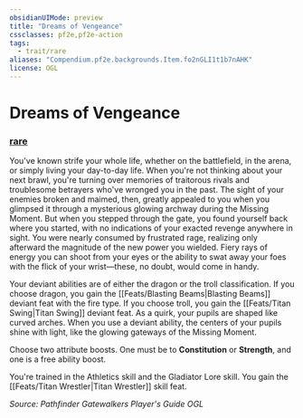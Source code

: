 ```yaml
---
obsidianUIMode: preview
title: "Dreams of Vengeance"
cssclasses: pf2e,pf2e-action
tags:
  - trait/rare
aliases: "Compendium.pf2e.backgrounds.Item.fo2nGLI1t1b7nAHK"
license: OGL
---
```

# Dreams of Vengeance

### [rare](rare "Rare Rarity Trait")






You've known strife your whole life, whether on the battlefield, in the arena, or simply living your day-to-day life. When you're not thinking about your next brawl, you're turning over memories of traitorous rivals and troublesome betrayers who've wronged you in the past. The sight of your enemies broken and maimed, then, greatly appealed to you when you glimpsed it through a mysterious glowing archway during the Missing Moment. But when you stepped through the gate, you found yourself back where you started, with no indications of your exacted revenge anywhere in sight. You were nearly consumed by frustrated rage, realizing only afterward the magnitude of the new power you wielded. Fiery rays of energy you can shoot from your eyes or the ability to swat away your foes with the flick of your wrist—these, no doubt, would come in handy.

Your deviant abilities are of either the dragon or the troll classification. If you choose dragon, you gain the [[Feats/Blasting Beams|Blasting Beams]] deviant feat with the fire type. If you choose troll, you gain the [[Feats/Titan Swing|Titan Swing]] deviant feat. As a quirk, your pupils are shaped like curved arches. When you use a deviant ability, the centers of your pupils shine with light, like the glowing gateways of the Missing Moment.

Choose two attribute boosts. One must be to **Constitution** or **Strength**, and one is a free ability boost.

You're trained in the Athletics skill and the Gladiator Lore skill. You gain the [[Feats/Titan Wrestler|Titan Wrestler]] skill feat.

*Source: Pathfinder Gatewalkers Player's Guide*
*OGL*